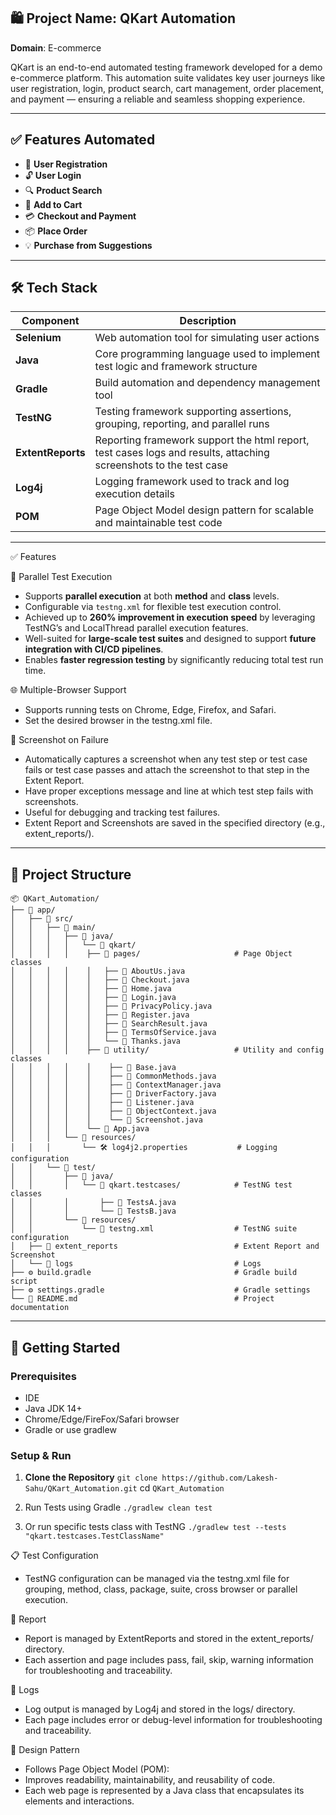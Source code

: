 ## 🛍️ Project Name: QKart Automation
**Domain**: E-commerce

QKart is an end-to-end automated testing framework developed for a demo e-commerce platform.
This automation suite validates key user journeys like user registration, login, product search,
cart management, order placement, and payment — ensuring a reliable and seamless shopping experience.

---

## ✅ Features Automated

- 🔐 **User Registration**
- 🔓 **User Login**
- 🔍 **Product Search**
- 🛒 **Add to Cart**
- 💳 **Checkout and Payment**
- 📦 **Place Order**
- 💡 **Purchase from Suggestions**

---

## 🛠️ Tech Stack

| **Component**     | **Description**                                                                                                           |
|-------------------|---------------------------------------------------------------------------------------------------------------------------|
| **Selenium**      | Web automation tool for simulating user actions                                                                           |
| **Java**          | Core programming language used to implement test logic and framework structure                                            |
| **Gradle**        | Build automation and dependency management tool                                                                           |
| **TestNG**        | Testing framework supporting assertions, grouping, reporting, and parallel runs                                           |
| **ExtentReports** | Reporting framework support the html report, test cases logs and results, attaching screenshots to the test case          |
| **Log4j**         | Logging framework used to track and log execution details                                                                 |
| **POM**           | Page Object Model design pattern for scalable and maintainable test code                                                  |

---

✅ Features

🔁 Parallel Test Execution
- Supports **parallel execution** at both **method** and **class** levels.
- Configurable via `testng.xml` for flexible test execution control.
- Achieved up to **260% improvement in execution speed** by leveraging TestNG’s and LocalThread parallel execution features.
- Well-suited for **large-scale test suites** and designed to support **future integration with CI/CD pipelines**.
- Enables **faster regression testing** by significantly reducing total test run time.

🌐 Multiple-Browser Support
- Supports running tests on Chrome, Edge, Firefox, and Safari.
- Set the desired browser in the testng.xml file.

📸 Screenshot on Failure
- Automatically captures a screenshot when any test step or test case fails or test case passes and attach the screenshot to that step in the Extent Report.
- Have proper exceptions message and line at which test step fails with screenshots.
- Useful for debugging and tracking test failures.
- Extent Report and Screenshots are saved in the specified directory (e.g., extent_reports/).

---

## 📁 Project Structure
```
📦 QKart_Automation/
├── 📁 app/
│   ├── 📁 src/
│   │   ├── 📁 main/
│   │   │   ├── 📁 java/
│   │   │   │   └── 📁 qkart/
│   │   │   │    ├── 📁 pages/                     # Page Object classes
│   │   │   │    │   ├── 📄 AboutUs.java
│   │   │   │    │   ├── 📄 Checkout.java
│   │   │   │    │   ├── 📄 Home.java
│   │   │   │    │   ├── 📄 Login.java
│   │   │   │    │   ├── 📄 PrivacyPolicy.java
│   │   │   │    │   ├── 📄 Register.java
│   │   │   │    │   ├── 📄 SearchResult.java
│   │   │   │    │   ├── 📄 TermsOfService.java
│   │   │   │    │   └── 📄 Thanks.java
│   │   │   │    ├── 📁 utility/                   # Utility and config classes
│   │   │   │    │    ├── 📄 Base.java
│   │   │   │    │    ├── 📄 CommonMethods.java
│   │   │   │    │    ├── 📄 ContextManager.java
│   │   │   │    │    ├── 📄 DriverFactory.java
│   │   │   │    │    ├── 📄 Listener.java
│   │   │   │    │    ├── 📄 ObjectContext.java
│   │   │   │    │    └── 📄 Screenshot.java   
│   │   │   │    └── 📄 App.java
│   │   │   └── 📁 resources/
│   │   │       └── 🛠️ log4j2.properties           # Logging configuration
│   │   └── 📁 test/
│   │       ├── 📁 java/
│   │       │   └── 📁 qkart.testcases/            # TestNG test classes
│   │       │       ├── 📄 TestsA.java
│   │       │       └── 📄 TestsB.java
│   │       └── 📁 resources/
│   │           └── 🧪 testng.xml                  # TestNG suite configuration
│   ├── 📁 extent_reports                          # Extent Report and Screenshot
│   └── 📁 logs                                    # Logs
├── ⚙️ build.gradle                                # Gradle build script
├── ⚙️ settings.gradle                             # Gradle settings
└── 📘 README.md                                   # Project documentation
```
---

## 🚀 Getting Started

### Prerequisites

- IDE
- Java JDK 14+
- Chrome/Edge/FireFox/Safari browser
- Gradle or use gradlew

### Setup & Run

1. **Clone the Repository**
   `git clone https://github.com/Lakesh-Sahu/QKart_Automation.git`
   cd `QKart_Automation`

2. Run Tests using Gradle
   `./gradlew clean test`

3. Or run specific tests class with TestNG
   `./gradlew test --tests "qkart.testcases.TestClassName"`

📋 Test Configuration
- TestNG configuration can be managed via the testng.xml file for grouping, method, class, package, suite, cross browser or parallel execution.

📝 Report
- Report is managed by ExtentReports and stored in the extent_reports/ directory.
- Each assertion and page includes pass, fail, skip, warning information for troubleshooting and traceability.
  
📝 Logs
- Log output is managed by Log4j and stored in the logs/ directory.
- Each page includes error or debug-level information for troubleshooting and traceability.

📌 Design Pattern
- Follows Page Object Model (POM):
- Improves readability, maintainability, and reusability of code.
- Each web page is represented by a Java class that encapsulates its elements and interactions.
